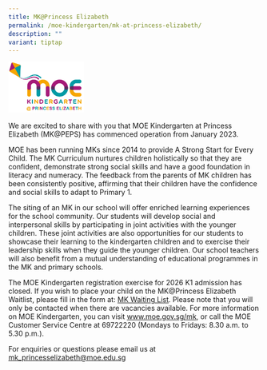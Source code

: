 ```yaml
---
title: MK@Princess Elizabeth
permalink: /moe-kindergarten/mk-at-princess-elizabeth/
description: ""
variant: tiptap
---
```

<div class="isomer-image-wrapper">
<img style="width:30%" height="auto" width="100%" src="/images/mkpeps.jpg">
</div>
<p>We are excited to share with you that MOE Kindergarten at Princess Elizabeth
(MK@PEPS) has commenced operation from January 2023.</p>
<p>MOE has been running MKs since 2014 to provide A Strong Start for Every
Child. The MK Curriculum nurtures children holistically so that they are
confident, demonstrate strong social skills and have a good foundation
in literacy and numeracy. The feedback from the parents of MK children
has been consistently positive, affirming that their children have the
confidence and social skills to adapt to Primary 1.</p>
<p>The siting of an MK in our school will offer enriched learning experiences
for the school community. Our students will develop social and interpersonal
skills by participating in joint activities with the younger children.
These joint activities are also opportunities for our students to showcase
their learning to the kindergarten children and to exercise their leadership
skills when they guide the younger children. Our school teachers will also
benefit from a mutual understanding of educational programmes in the MK
and primary schools.</p>
<p>The MOE Kindergarten registration exercise for 2026 K1 admission has closed.
If you wish to place your child on the MK@Princess Elizabeth Waitlist,
please fill in the form at: <a href="https://form.gov.sg/683006c7cad5d0584a7f32cf" rel="noopener noreferrer nofollow" target="_blank">MK Waiting List</a>.
Please note that you will only be contacted when there are vacancies available.
For more information on MOE Kindergarten, you can visit <a href="https://www.moe.gov.sg/preschool/moe-kindergarten" rel="noopener noreferrer nofollow" target="_blank">www.moe.gov.sg/mk</a>,
or call the MOE Customer Service Centre at 69722220 (Mondays to Fridays:
8.30 a.m. to 5.30 p.m.).
<br>
</p>
<p>For enquiries or questions please email us at <a href="mailto:mk_princesselizabeth@moe.edu.sg" rel="noopener noreferrer nofollow" target="_blank">mk_princesselizabeth@moe.edu.sg</a>
</p>